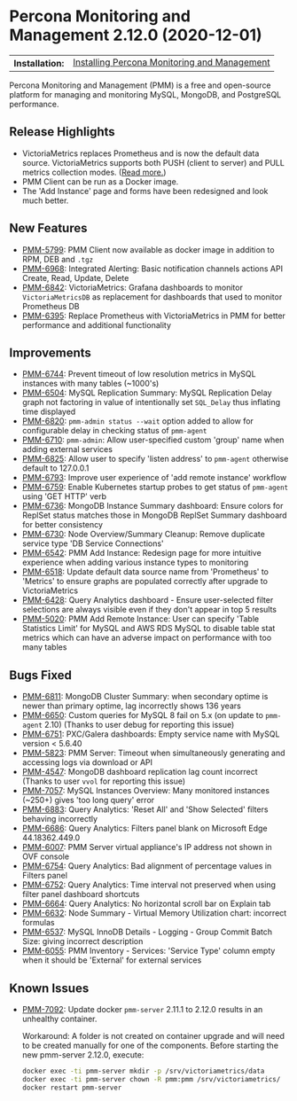 # Percona Monitoring and Management 2.12.0 (2020-12-01)

<table class="docutils field-list" frame="void" rules="none">
  <colgroup>
    <col class="field-name">
    <col class="field-body">
  </colgroup>
  <tbody valign="top">
    <tr class="field-odd field">
      <th class="field-name">Installation:</th>
      <td class="field-body">
        <a class="reference external" href="https://www.percona.com/software/pmm/quickstart">Installing Percona Monitoring and Management</a></td>
    </tr>
  </tbody>
</table>

Percona Monitoring and Management (PMM) is a free and open-source platform for managing and monitoring MySQL, MongoDB, and PostgreSQL performance.

## Release Highlights

- VictoriaMetrics replaces Prometheus and is now the default data source. VictoriaMetrics supports both PUSH (client to server) and PULL metrics collection modes. ([Read more.](../details/victoria-metrics.md))
- PMM Client can be run as a Docker image.
- The 'Add Instance' page and forms have been redesigned and look much better.

## New Features

- [PMM-5799](https://jira.percona.com/browse/PMM-5799): PMM Client now available as docker image in addition to RPM, DEB and `.tgz`
- [PMM-6968](https://jira.percona.com/browse/PMM-6968): Integrated Alerting: Basic notification channels actions API Create, Read, Update, Delete
- [PMM-6842](https://jira.percona.com/browse/PMM-6842): VictoriaMetrics: Grafana dashboards to monitor `VictoriaMetricsDB` as replacement for dashboards that used to monitor Prometheus DB
- [PMM-6395](https://jira.percona.com/browse/PMM-6395): Replace Prometheus with VictoriaMetrics in PMM for better performance and additional functionality

## Improvements

- [PMM-6744](https://jira.percona.com/browse/PMM-6744): Prevent timeout of low resolution metrics in MySQL instances with many tables (~1000's)
- [PMM-6504](https://jira.percona.com/browse/PMM-6504): MySQL Replication Summary: MySQL Replication Delay graph not factoring in value of intentionally set `SQL_Delay` thus inflating time displayed
- [PMM-6820](https://jira.percona.com/browse/PMM-6820): `pmm-admin status --wait` option added to allow for configurable delay in checking status of `pmm-agent`
- [PMM-6710](https://jira.percona.com/browse/PMM-6710): `pmm-admin`: Allow user-specified custom 'group' name when adding external services
- [PMM-6825](https://jira.percona.com/browse/PMM-6825): Allow user to specify 'listen address' to `pmm-agent` otherwise default to 127.0.0.1
- [PMM-6793](https://jira.percona.com/browse/PMM-6793): Improve user experience of 'add remote instance' workflow
- [PMM-6759](https://jira.percona.com/browse/PMM-6759): Enable Kubernetes startup probes to get status of `pmm-agent` using 'GET HTTP' verb
- [PMM-6736](https://jira.percona.com/browse/PMM-6736): MongoDB Instance Summary dashboard: Ensure colors for ReplSet status matches those in MongoDB ReplSet Summary dashboard for better consistency
- [PMM-6730](https://jira.percona.com/browse/PMM-6730): Node Overview/Summary Cleanup: Remove duplicate service type 'DB Service Connections'
- [PMM-6542](https://jira.percona.com/browse/PMM-6542): PMM Add Instance: Redesign page for more intuitive experience when adding various instance types to monitoring
- [PMM-6518](https://jira.percona.com/browse/PMM-6518): Update default data source name from 'Prometheus' to 'Metrics' to ensure graphs are populated correctly after upgrade to VictoriaMetrics
- [PMM-6428](https://jira.percona.com/browse/PMM-6428): Query Analytics dashboard - Ensure user-selected filter selections are always visible even if they don't appear in top 5 results
- [PMM-5020](https://jira.percona.com/browse/PMM-5020): PMM Add Remote Instance: User can specify 'Table Statistics Limit' for MySQL and AWS RDS MySQL to disable table stat metrics which can have an adverse impact on performance with too many tables

## Bugs Fixed

- [PMM-6811](https://jira.percona.com/browse/PMM-6811): MongoDB Cluster Summary: when secondary optime is newer than primary optime, lag incorrectly shows 136 years
- [PMM-6650](https://jira.percona.com/browse/PMM-6650): Custom queries for MySQL 8 fail on 5.x (on update to `pmm-agent` 2.10) (Thanks to user debug for reporting this issue)
- [PMM-6751](https://jira.percona.com/browse/PMM-6751): PXC/Galera dashboards: Empty service name with MySQL version < 5.6.40
- [PMM-5823](https://jira.percona.com/browse/PMM-5823): PMM Server: Timeout when simultaneously generating and accessing logs via download or API
- [PMM-4547](https://jira.percona.com/browse/PMM-4547): MongoDB dashboard replication lag count incorrect (Thanks to user `vvol` for reporting this issue)
- [PMM-7057](https://jira.percona.com/browse/PMM-7057): MySQL Instances Overview: Many monitored instances (~250+) gives 'too long query' error
- [PMM-6883](https://jira.percona.com/browse/PMM-6883): Query Analytics: 'Reset All' and 'Show Selected' filters behaving incorrectly
- [PMM-6686](https://jira.percona.com/browse/PMM-6686): Query Analytics: Filters panel blank on Microsoft Edge 44.18362.449.0
- [PMM-6007](https://jira.percona.com/browse/PMM-6007): PMM Server virtual appliance's IP address not shown in OVF console
- [PMM-6754](https://jira.percona.com/browse/PMM-6754): Query Analytics: Bad alignment of percentage values in Filters panel
- [PMM-6752](https://jira.percona.com/browse/PMM-6752): Query Analytics: Time interval not preserved when using filter panel dashboard shortcuts
- [PMM-6664](https://jira.percona.com/browse/PMM-6664): Query Analytics: No horizontal scroll bar on Explain tab
- [PMM-6632](https://jira.percona.com/browse/PMM-6632): Node Summary - Virtual Memory Utilization chart: incorrect formulas
- [PMM-6537](https://jira.percona.com/browse/PMM-6537): MySQL InnoDB Details - Logging - Group Commit Batch Size: giving incorrect description
- [PMM-6055](https://jira.percona.com/browse/PMM-6055): PMM Inventory - Services: 'Service Type' column empty when it should be 'External' for external services

## Known Issues

- [PMM-7092](https://jira.percona.com/browse/PMM-7092): Update docker `pmm-server` 2.11.1 to 2.12.0 results in an unhealthy container.

    Workaround: A folder is not created on container upgrade and will need to be created manually for one of the components. Before starting the new pmm-server 2.12.0, execute:  

    ```sh
    docker exec -ti pmm-server mkdir -p /srv/victoriametrics/data
    docker exec -ti pmm-server chown -R pmm:pmm /srv/victoriametrics/
    docker restart pmm-server
    ```
